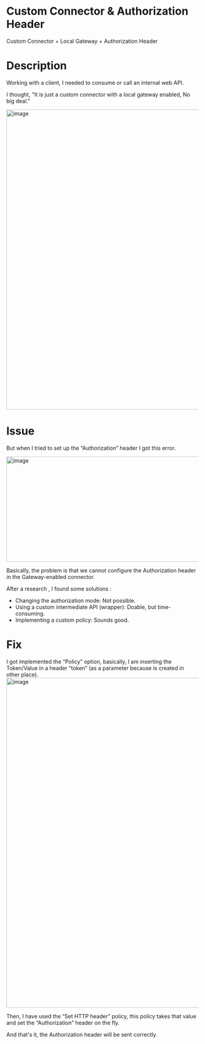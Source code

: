 # Custom Connector & Authorization Header
Custom Connector + Local Gateway + Authorization Header

# Description
Working with a client, I needed to consume or call an internal web API.

I thought, "It is just a custom connector with a local gateway enabled, No big deal."

<img width="1074" height="787" alt="image" src="https://github.com/user-attachments/assets/96646599-3ccb-44d3-96b5-990de3e16342" />

# Issue
But when I tried to set up the “Authorization” header I got this error.

<img width="1139" height="276" alt="image" src="https://github.com/user-attachments/assets/ad867adf-1a36-4ff5-8dc9-a32e1ec852bb" />

Basically, the problem is that we cannot configure the Authorization header in the Gateway-enabled connector.

After a research , I found some solutions :
* Changing the authorization mode: Not possible.
* Using a custom intermediate API (wrapper): Doable, but time-consuming.
* Implementing a custom policy: Sounds good.

# Fix
I got implemented  the “Policy” option, basically, I am inserting the Token/Value in a header “token” (as a parameter because is created in other place).
<img width="1197" height="865" alt="image" src="https://github.com/user-attachments/assets/aeb48000-53ba-429a-bc50-5b0fcfbf39f4" />


Then, I have used the   “Set HTTP header” policy, this policy  takes that value and set the “Authorization”  header on the fly.

And that's it, the Authorization header will be sent correctly.
